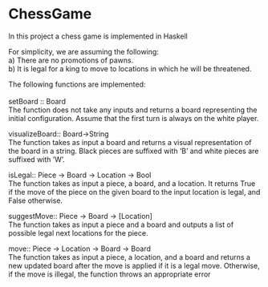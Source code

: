 # ChessGame
In this project a chess game is implemented in Haskell

For simplicity, we are assuming the following: <br />
a) There are no promotions of pawns. <br />
b) It is legal for a king to move to locations in which he will be threatened. <br />

The following functions are implemented: <br />
<br />
setBoard :: Board <br />
The function does not take any inputs and returns a board representing the initial
configuration. Assume that the first turn is always on the
white player.

visualizeBoard:: Board->String <br />
The function takes as input a board and returns a visual representation of the board in a string. Black pieces are suffixed
with ’B’ and white pieces are suffixed with ’W’.

isLegal:: Piece -> Board -> Location -> Bool <br />
The function takes as input a piece, a board, and a location. It returns True if
the move of the piece on the given board to the input location is legal, and False
otherwise.

suggestMove:: Piece -> Board -> [Location] <br />
The function takes as input a piece and a board and outputs a list of possible legal
next locations for the piece.

move:: Piece -> Location -> Board -> Board <br />
The function takes as input a
piece, a location, and a board and returns a new updated board after the move is
applied if it is a legal move. Otherwise, if the move is illegal, the function throws
an appropriate error

